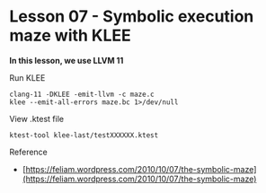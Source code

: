 # Lesson 07 - Symbolic execution maze with KLEE

**In this lesson, we use LLVM 11**

Run KLEE
```
clang-11 -DKLEE -emit-llvm -c maze.c
klee --emit-all-errors maze.bc 1>/dev/null
```

View .ktest file
```
ktest-tool klee-last/testXXXXXX.ktest
```

Reference
- [https://feliam.wordpress.com/2010/10/07/the-symbolic-maze](https://feliam.wordpress.com/2010/10/07/the-symbolic-maze)